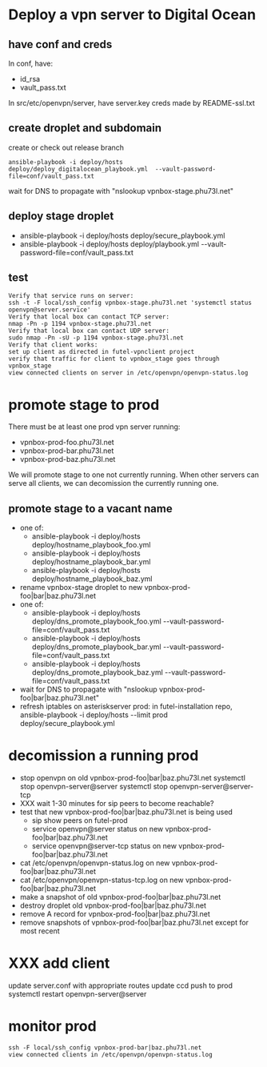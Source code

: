 # Deploy a vpn server to Digital Ocean

## have conf and creds

In conf, have:
- id_rsa
- vault_pass.txt

In src/etc/openvpn/server, have server.key creds made by README-ssl.txt

## create droplet and subdomain

create or check out release branch

    ansible-playbook -i deploy/hosts deploy/deploy_digitalocean_playbook.yml  --vault-password-file=conf/vault_pass.txt

wait for DNS to propagate with "nslookup vpnbox-stage.phu73l.net"

## deploy stage droplet

- ansible-playbook -i deploy/hosts deploy/secure_playbook.yml
- ansible-playbook -i deploy/hosts deploy/playbook.yml --vault-password-file=conf/vault_pass.txt

## test

    Verify that service runs on server:
    ssh -t -F local/ssh_config vpnbox-stage.phu73l.net 'systemctl status openvpn@server.service'
    Verify that local box can contact TCP server:
    nmap -Pn -p 1194 vpnbox-stage.phu73l.net
    Verify that local box can contact UDP server:  
    sudo nmap -Pn -sU -p 1194 vpnbox-stage.phu73l.net
    Verify that client works:
    set up client as directed in futel-vpnclient project
    verify that traffic for client to vpnbox_stage goes through vpnbox_stage
    view connected clients on server in /etc/openvpn/openvpn-status.log
    
# promote stage to prod

There must be at least one prod vpn server running:
- vpnbox-prod-foo.phu73l.net
- vpnbox-prod-bar.phu73l.net
- vpnbox-prod-baz.phu73l.net

We will promote stage to one not currently running. When other servers can serve all clients, we can decomission the currently running one.

## promote stage to a vacant name 

- one of:
  - ansible-playbook -i deploy/hosts deploy/hostname_playbook_foo.yml
  - ansible-playbook -i deploy/hosts deploy/hostname_playbook_bar.yml
  - ansible-playbook -i deploy/hosts deploy/hostname_playbook_baz.yml
- rename vpnbox-stage droplet to new vpnbox-prod-foo|bar|baz.phu73l.net
- one of:
  - ansible-playbook -i deploy/hosts deploy/dns_promote_playbook_foo.yml  --vault-password-file=conf/vault_pass.txt
  - ansible-playbook -i deploy/hosts deploy/dns_promote_playbook_bar.yml  --vault-password-file=conf/vault_pass.txt
  - ansible-playbook -i deploy/hosts deploy/dns_promote_playbook_baz.yml  --vault-password-file=conf/vault_pass.txt
- wait for DNS to propagate with "nslookup vpnbox-prod-foo|bar|baz.phu73l.net"
- refresh iptables on asteriskserver prod: in futel-installation repo,
        ansible-playbook -i deploy/hosts --limit prod deploy/secure_playbook.yml

# decomission a running prod

- stop openvpn on old vpnbox-prod-foo|bar|baz.phu73l.net
        systemctl stop openvpn-server@server
        systemctl stop openvpn-server@server-tcp
- XXX wait 1-30 minutes for sip peers to become reachable?
- test that new vpnbox-prod-foo|bar|baz.phu73l.net is being used
  - sip show peers on futel-prod
  - service openvpn@server status on new vpnbox-prod-foo|bar|baz.phu73l.net
  - service openvpn@server-tcp status on new vpnbox-prod-foo|bar|baz.phu73l.net  
- cat /etc/openvpn/openvpn-status.log on new vpnbox-prod-foo|bar|baz.phu73l.net
- cat /etc/openvpn/openvpn-status-tcp.log on new vpnbox-prod-foo|bar|baz.phu73l.net  
- make a snapshot of old vpnbox-prod-foo|bar|baz.phu73l.net
- destroy droplet old vpnbox-prod-foo|bar|baz.phu73l.net
- remove A record for vpnbox-prod-foo|bar|baz.phu73l.net
- remove snapshots of vpnbox-prod-foo|bar|baz.phu73l.net except for most recent

# XXX add client

update server.conf with appropriate routes
update ccd
push to prod
systemctl restart openvpn-server@server

# monitor prod

    ssh -F local/ssh_config vpnbox-prod-bar|baz.phu73l.net
    view connected clients in /etc/openvpn/openvpn-status.log
